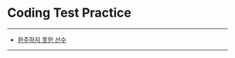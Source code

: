 # Coding Test Practice

****

* [완주하지 못한 선수](https://github.com/gudwo0121/codingTest/blob/master/CodingTest/CodingTest/src/hash/NotArrivedRunner.java)

***

